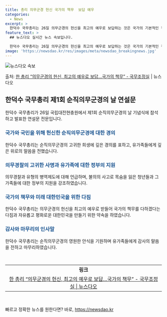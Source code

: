 ```yaml
---
title: 총리 의무군경 헌신 국가의 책무  보답 예우
categories:
  - News
excerpt: >
  한덕수 국무총리는 26일 의무군경의 헌신을 최고의 예우로 보답하는 것은 국가의 기본적인 책무라고 강조했다. …
feature_text: >
  ## 뉴스다오 실시간 뉴스 속보입니다.

  한덕수 국무총리는 26일 의무군경의 헌신을 최고의 예우로 보답하는 것은 국가의 기본적인 책무라고 강조했다. …
image: 'https://newsdao.kr/res/images/meta/newsdao_breakingnews.jpg'
---
```


![뉴스다오 속보](https://newsdao.kr/res/images/meta/newsdao_breakingnews.jpg)

<p>출처: <a href="https://newsdao.kr/3681" rel="dofollow">한 총리 “의무군경의 헌신, 최고의 예우로 보답…국가의 책무”  - 국무조정실</a> | 뉴스다오</p>

<h2 data-ke-size="size26">한덕수 국무총리 제1회 순직의무군경의 날 연설문</h2>
<p data-ke-size="size16">한덕수 국무총리가 26일 국립대전현충원에서 제1회 순직의무군경의 날 기념식에 참석하고 발표한 연설문 전문입니다.</p>

<h3><b><span style="color: #1a5490;">국가와 국민을 위해 헌신한 순직의무군경에 대한 경의</span></b></h3>
<p data-ke-size="size16">한덕수 국무총리는 순직의무군경의 고귀한 희생에 깊은 경의를 표하고, 유가족들에게 깊은 위로의 말씀을 전했습니다.</p>

<h3><b><span style="color: #1a5490;">의무경찰의 고귀한 사명과 유가족에 대한 정부의 지원</span></b></h3>
<p data-ke-size="size16">의무경찰과 유형의 병역제도에 대해 언급하며, 불의의 사고로 목숨을 잃은 청년들과 그 가족들에 대한 정부의 지원을 강조하였습니다.</p>

<h3><b><span style="color: #1a5490;">국가의 책무와 미래 대한민국을 위한 다짐</span></b></h3>
<p data-ke-size="size16">한덕수 국무총리는 의무군경의 헌신을 최고의 예우로 받들어 국가의 책무를 다하겠다는 다짐과 자유롭고 평화로운 대한민국을 만들기 위한 약속을 하였습니다.</p>

<h3><b><span style="color: #1a5490;">감사와 마무리의 인사말</span></b></h3>
<p data-ke-size="size16">한덕수 국무총리는 순직의무군경의 영원한 안식을 기원하며 유가족들에게 감사의 말씀을 전하고 마무리하였습니다.</p>

<p data-ke-size="size16">&nbsp;</p>
<table>
	<tbody>
		<tr>
			<td style="text-align: center; height: 17px;"><b>링크</b></td>
		</tr>
		<tr>
			<td style="text-align: center; height: 17px;"><a href="https://newsdao.kr/3681">한 총리 “의무군경의 헌신, 최고의 예우로 보답…국가의 책무”  - 국무조정실 | 뉴스다오</a></td>
		</tr>
	</tbody>
</table>
<p data-ke-size="size16">&nbsp;</p> 

빠르고 정확한 뉴스를 원한다면? 바로, <a href="https://newsdao.kr" rel="dofollow">https://newsdao.kr</a>


